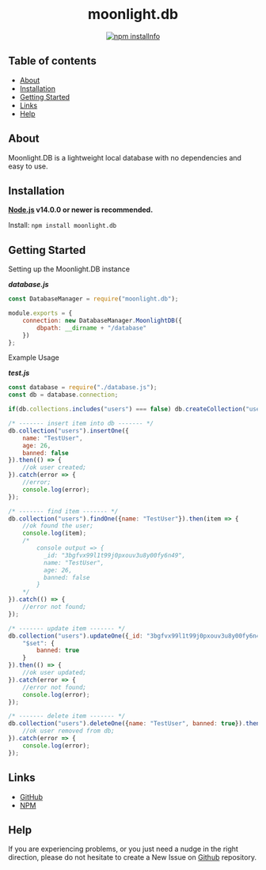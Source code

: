 <div align="center">
  <br>
  <h1>moonlight.db</h1>
  <p>
    <a href="https://www.npmjs.com/package/moonlight.db"><img src="https://nodei.co/npm/moonlight.db.png?mini=true" alt="npm installnfo"/></a>
  </p>
</div>

## Table of contents

- [About](#about)
- [Installation](#installation)
- [Getting Started](#getting-started)
- [Links](#links)
- [Help](#help)

## About

Moonlight.DB is a lightweight local database with no dependencies and easy to use.

## Installation

**[Node.js](https://nodejs.org) v14.0.0 or newer is recommended.**  

Install: `npm install moonlight.db`

## Getting Started

Setting up the Moonlight.DB instance

***database.js***
```js
const DatabaseManager = require("moonlight.db");

module.exports = {
    connection: new DatabaseManager.MoonlightDB({
        dbpath: __dirname + "/database"
    })
};
```

Example Usage

***test.js***
```js
const database = require("./database.js");
const db = database.connection;

if(db.collections.includes("users") === false) db.createCollection("users");

/* ------- insert item into db ------- */
db.collection("users").insertOne({
    name: "TestUser",
    age: 26,
    banned: false
}).then(() => {
    //ok user created;
}).catch(error => {
    //error;
    console.log(error);
});

/* ------- find item ------- */
db.collection("users").findOne({name: "TestUser"}).then(item => {
    //ok found the user;
    console.log(item);
    /*
        console output => {
          _id: "3bgfvx99l1t99j0pxouv3u8y00fy6n49",
          name: "TestUser",
          age: 26,
          banned: false
        }
    */
}).catch(() => {
    //error not found;
});

/* ------- update item ------- */
db.collection("users").updateOne({_id: "3bgfvx99l1t99j0pxouv3u8y00fy6n49"}, {
    "$set": {
        banned: true
    }
}).then(() => {
    //ok user updated;
}).catch(error => {
    //error not found;
    console.log(error);
});

/* ------- delete item ------- */
db.collection("users").deleteOne({name: "TestUser", banned: true}).then(() => {
    //ok user removed from db;
}).catch(error => {
    console.log(error);
});
```

## Links

- [GitHub](https://github.com/Kirigod/moonlight.db)
- [NPM](https://www.npmjs.com/package/moonlight.db)

## Help

If you are experiencing problems, or you just need a nudge in the right direction, please do not hesitate to create a New Issue on [Github](https://github.com/Kirigod/moonlight.db) repository.

